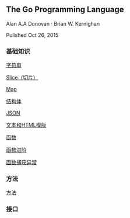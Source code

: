 ## The Go Programming Language

Alan A.A Donovan · Brian W. Kernighan

Pulished Oct 26, 2015

### 基础知识

[字符串](./book/ch3/ch3.md)

[Slice（切片）](./book/ch2/ch2.md)

[Map](./book/ch1/ch1.md)

[结构体](./book/ch4/ch4.md)

[JSON](./book/ch5/ch5.md)

[文本和HTML模版](./book/ch6/ch6.md)

[函数](./book/ch7/ch7.md)

[函数进阶]()

[函数捕获异常]()

### 方法

[方法]()

### 接口